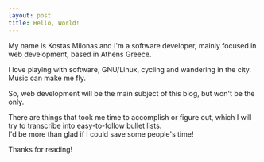```yaml
---
layout: post
title: Hello, World!
---
```


My name is Kostas Milonas and I'm a software developer, mainly focused in web development,
based in Athens Greece.

I love playing with software, GNU/Linux, cycling and wandering in the city.  
Music can make me fly.

So, web development will be the main subject of this blog, but won't be the only.

There are things that took me time to accomplish or figure out, which I will try to transcribe into easy-to-follow bullet lists.  
I'd be more than glad if I could save some people's time!

Thanks for reading!
